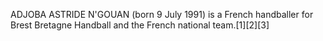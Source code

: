 ADJOBA ASTRIDE N'GOUAN (born 9 July 1991) is a French handballer for Brest Bretagne Handball and the French national team.[1][2][3]
